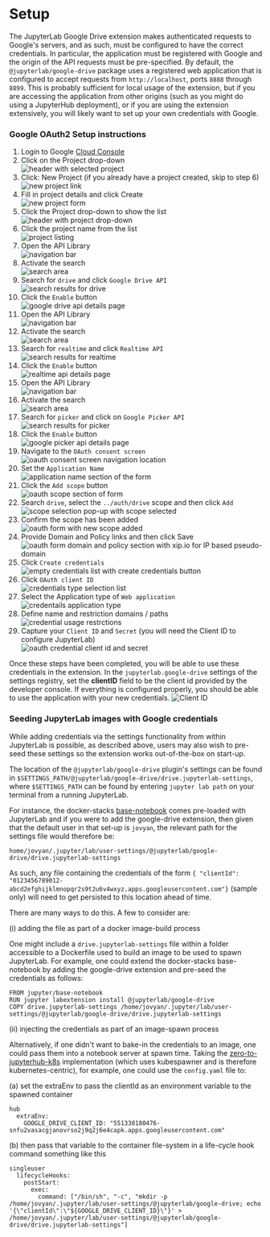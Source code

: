 # Setup

The JupyterLab Google Drive extension makes authenticated requests to Google's servers,
and as such, must be configured to have the correct credentials.
In particular, the application must be registered with Google
and the origin of the API requests must be pre-specified.
By default, the `@jupyterlab/google-drive` package uses a registered web application
that is configured to accept requests from `http://localhost`, ports `8888` through `8899`.
This is probably sufficient for local usage of the extension,
but if you are accessing the application from other origins
(such as you might do using a JupyterHub deployment),
or if you are using the extension extensively,
you will likely want to set up your own credentials with Google.

### Google OAuth2 Setup instructions

1. Login to Google [Cloud Console](https://http://console.cloud.google.com)  
2. Click on the Project drop-down  
![header with selected project](images/1.open.projects.png)
3. Click: New Project (if you already have a project created, skip to step 6)  
![new project link](images/2.new.project.png)
4. Fill in project details and click Create  
![new project form](images/3.create.project.png)
5. Click the Project drop-down to show the list  
![header with project drop-down](images/4.open.projects.png)
6. Click the project name from the list  
![project listing](images/5.activate.project.png)
7. Open the API Library  
![navigation bar](images/6.apis.services.library.png)
8. Activate the search  
![search area](images/7.apis.library.search.png)
9. Search for `drive` and click `Google Drive API`  
![search results for drive](images/8.apis.library.search.drive.png)
10. Click the `Enable` button  
![google drive api details page](images/9.apis.library.drive.enable.png)
11. Open the API Library  
![navigation bar](images/6.apis.services.library.png)
12. Activate the search  
![search area](images/7.apis.library.search.png)
13. Search for `realtime` and click `Realtime API`  
![search results for realtime](images/12.apis.library.search.realtime.png)
14. Click the `Enable` button  
![realtime api details page](images/13.apis.library.realtime.enable.png)
15.  Open the API Library  
![navigation bar](images/6.apis.services.library.png)
16. Activate the search  
![search area](images/7.apis.library.search.png)
17. Search for `picker` and click on `Google Picker API`  
![search results for picker](images/16.apis.library.search.picker.png)
18. Click the `Enable` button  
![google picker api details page](images/17.apis.library.enable.picker.png)
19. Navigate to the `OAuth consent screen`  
![oauth consent screen navigation location](images/18.apis.services.oauth.consent.png)
20. Set the `Application Name`  
![application name section of the form](images/19.oauth.app.name.png)
21. Click the `Add scope` button  
![oauth scope section of form](images/20.auth.add.scopes.png)
22. Search `drive`, select the `../auth/drive` scope and then click `Add`  
![scope selection pop-up with scope selected](images/21.oauth.add.drive.scope.png)
23. Confirm the scope has been added  
![oauth form with new scope added](images/22.oauth.drive.scope.added.png)
24. Provide Domain and Policy links and then click Save  
![oauth form domain and policy section with xip.io for IP based pseudo-domain](images/23.oauth.domain.policy.png)
25. Click `Create credentials`  
![empty credentials list with create credentials button](images/24.create.credentials.png)
26. Click `OAuth client ID`  
![credentials type selection list](images/25.create.credentials.type.png)
27. Select the Application type of `Web application`  
![credentails application type](images/26.web.app.credentials.png)
28. Define name and restriction domains / paths  
![credential usage restrctions](images/27.web.app.restrictions.png)
29. Capture your `Client ID` and `Secret` (you will need the Client ID to configure JupyterLab)  
![oauth credential client id and secret](images/28.oauth.client.secret.png)


Once these steps have been completed, you will be able to use these credentials in the extension.
In the `jupyterlab.google-drive` settings of the settings registry, set the **clientID** field to be the client id provided by the developer console. If everything is configured properly, you should be able to use the application with your new credentials.
![Client ID](images/clientid.png)

### Seeding JupyterLab images with Google credentials

While adding credentials via the settings functionality from within JupyterLab is possible, as described above, users may also wish to pre-seed these settings so the extension works out-of-the-box on start-up.

The location of the `@jupyterlab/google-drive` plugin's settings can be found in `$SETTINGS_PATH/@jupyterlab/google-drive/drive.jupyterlab-settings`, where `$SETTINGS_PATH` can be found by entering `jupyter lab path` on your terminal from a running JupyterLab.

For instance, the docker-stacks [base-notebook](https://github.com/jupyter/docker-stacks/blob/master/base-notebook/Dockerfile) comes pre-loaded with JupyterLab and if you were to add the google-drive extension, then given that the default user in that set-up is `jovyan`, the relevant path for the settings file would therefore be:

`home/jovyan/.jupyter/lab/user-settings/@jupyterlab/google-drive/drive.jupyterlab-settings`

As such, any file containing the credentials of the form `{ "clientId": "0123456789012-abcd2efghijklmnopqr2s9t2u6v4wxyz.apps.googleusercontent.com"}` (sample only) will need to get persisted to this location ahead of time.

There are many ways to do this. A few to consider are:

(i) adding the file as part of a docker image-build process

One might include a `drive.jupyterlab-settings` file within a folder accessible to a Dockerfile used to build an image to be used to spawn JupyterLab. For example, one could extend the docker-stacks base-notebook by adding the google-drive extension and pre-seed the credentials as follows:

```
FROM jupyter/base-notebook
RUN jupyter labextension install @jupyterlab/google-drive
COPY drive.jupyterlab-settings /home/jovyan/.jupyter/lab/user-settings/@jupyterlab/google-drive/drive.jupyterlab-settings
```

(ii) injecting the credentials as part of an image-spawn process

Alternatively, if one didn't want to bake-in the credentials to an image, one could pass them into a notebook server at spawn time. Taking the [zero-to-jupyterhub-k8s](https://github.com/jupyterhub/zero-to-jupyterhub-k8s) implementation (which uses kubespawner and is therefore kubernetes-centric), for example, one could use the `config.yaml` file to:

(a) set the extraEnv to pass the clientId as an environment variable to the spawned container

```
hub
  extraEnv:
    GOOGLE_DRIVE_CLIENT_ID: "551338180476-snfu2vasacgjanovrso2j9q2j6e4capk.apps.googleusercontent.com"
```

(b) then pass that variable to the container file-system in a life-cycle hook command something like this

```
singleuser
  lifecycleHooks:
    postStart:
      exec:
        command: ["/bin/sh", "-c", "mkdir -p /home/jovyan/.jupyter/lab/user-settings/@jupyterlab/google-drive; echo '{\"clientId\":\"${GOOGLE_DRIVE_CLIENT_ID}\"}' > /home/jovyan/.jupyter/lab/user-settings/@jupyterlab/google-drive/drive.jupyterlab-settings"]
```
